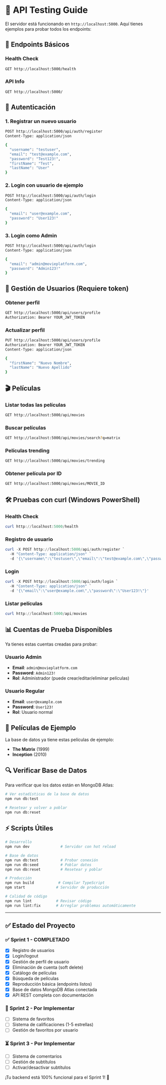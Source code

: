 # 🧪 API Testing Guide

El servidor está funcionando en `http://localhost:5000`. Aquí tienes ejemplos para probar todos los endpoints:

## 📡 Endpoints Básicos

### Health Check
```bash
GET http://localhost:5000/health
```

### API Info
```bash
GET http://localhost:5000/
```

## 🔐 Autenticación

### 1. Registrar un nuevo usuario
```bash
POST http://localhost:5000/api/auth/register
Content-Type: application/json

{
  "username": "testuser",
  "email": "test@example.com",
  "password": "Test123!",
  "firstName": "Test",
  "lastName": "User"
}
```

### 2. Login con usuario de ejemplo
```bash
POST http://localhost:5000/api/auth/login
Content-Type: application/json

{
  "email": "user@example.com",
  "password": "User123!"
}
```

### 3. Login como Admin
```bash
POST http://localhost:5000/api/auth/login
Content-Type: application/json

{
  "email": "admin@movieplatform.com",
  "password": "Admin123!"
}
```

## 👤 Gestión de Usuarios (Requiere token)

### Obtener perfil
```bash
GET http://localhost:5000/api/users/profile
Authorization: Bearer YOUR_JWT_TOKEN
```

### Actualizar perfil
```bash
PUT http://localhost:5000/api/users/profile
Authorization: Bearer YOUR_JWT_TOKEN
Content-Type: application/json

{
  "firstName": "Nuevo Nombre",
  "lastName": "Nuevo Apellido"
}
```

## 🎬 Películas

### Listar todas las películas
```bash
GET http://localhost:5000/api/movies
```

### Buscar películas
```bash
GET http://localhost:5000/api/movies/search?q=matrix
```

### Películas trending
```bash
GET http://localhost:5000/api/movies/trending
```

### Obtener película por ID
```bash
GET http://localhost:5000/api/movies/MOVIE_ID
```

## 🛠 Pruebas con curl (Windows PowerShell)

### Health Check
```powershell
curl http://localhost:5000/health
```

### Registro de usuario
```powershell
curl -X POST http://localhost:5000/api/auth/register `
  -H "Content-Type: application/json" `
  -d '{\"username\":\"testuser\",\"email\":\"test@example.com\",\"password\":\"Test123!\",\"firstName\":\"Test\",\"lastName\":\"User\"}'
```

### Login
```powershell
curl -X POST http://localhost:5000/api/auth/login `
  -H "Content-Type: application/json" `
  -d '{\"email\":\"user@example.com\",\"password\":\"User123!\"}'
```

### Listar películas
```powershell
curl http://localhost:5000/api/movies
```

## 📊 Cuentas de Prueba Disponibles

Ya tienes estas cuentas creadas para probar:

### Usuario Admin
- **Email**: `admin@movieplatform.com`
- **Password**: `Admin123!`
- **Rol**: Administrador (puede crear/editar/eliminar películas)

### Usuario Regular  
- **Email**: `user@example.com`
- **Password**: `User123!`
- **Rol**: Usuario normal

## 🎯 Películas de Ejemplo

La base de datos ya tiene estas películas de ejemplo:
- **The Matrix** (1999)
- **Inception** (2010)

## 🔍 Verificar Base de Datos

Para verificar que los datos están en MongoDB Atlas:

```bash
# Ver estadísticas de la base de datos
npm run db:test

# Resetear y volver a poblar
npm run db:reset
```

## ⚡ Scripts Útiles

```bash
# Desarrollo
npm run dev              # Servidor con hot reload

# Base de datos
npm run db:test          # Probar conexión
npm run db:seed          # Poblar datos
npm run db:reset         # Resetear y poblar

# Producción
npm run build           # Compilar TypeScript
npm start              # Servidor de producción

# Calidad de código
npm run lint           # Revisar código
npm run lint:fix       # Arreglar problemas automáticamente
```

---

## ✅ Estado del Proyecto

### ✅ Sprint 1 - COMPLETADO
- [x] Registro de usuarios
- [x] Login/logout 
- [x] Gestión de perfil de usuario
- [x] Eliminación de cuenta (soft delete)
- [x] Catálogo de películas
- [x] Búsqueda de películas
- [x] Reproducción básica (endpoints listos)
- [x] Base de datos MongoDB Atlas conectada
- [x] API REST completa con documentación

### 🔄 Sprint 2 - Por Implementar
- [ ] Sistema de favoritos
- [ ] Sistema de calificaciones (1-5 estrellas)
- [ ] Gestión de favoritos por usuario

### ⏳ Sprint 3 - Por Implementar  
- [ ] Sistema de comentarios
- [ ] Gestión de subtítulos
- [ ] Activar/desactivar subtítulos

¡Tu backend está 100% funcional para el Sprint 1! 🎉